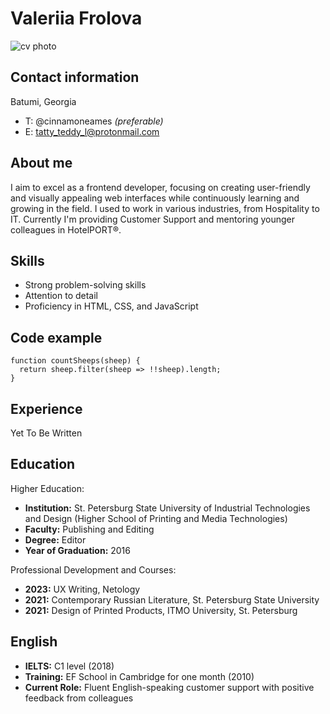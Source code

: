 # Valeriia Frolova
![cv photo](https://pbs.twimg.com/media/GOCDsF2W4AEquDY?format=jpg&name=small)

## Contact information
Batumi, Georgia
* T: @cinnamoneames _(preferable)_
* E: tatty_teddy_l@protonmail.com

## About me
I aim to excel as a frontend developer, focusing on creating user-friendly and visually appealing web interfaces while continuously learning and growing in the field. I used to work in various industries, from Hospitality to IT. Currently I'm providing Customer Support and mentoring younger colleagues in HotelPORT®.

## Skills
* Strong problem-solving skills
* Attention to detail
* Proficiency in HTML, CSS, and JavaScript

## Code example

```
function countSheeps(sheep) {
  return sheep.filter(sheep => !!sheep).length;
}
```

## Experience
Yet To Be Written

## Education
Higher Education:

- **Institution:** St. Petersburg State University of Industrial Technologies and Design (Higher School of Printing and Media Technologies)
- **Faculty:** Publishing and Editing
- **Degree:** Editor
- **Year of Graduation:** 2016

Professional Development and Courses:

- **2023:** UX Writing, Netology
- **2021:** Contemporary Russian Literature, St. Petersburg State University
- **2021:** Design of Printed Products, ITMO University, St. Petersburg

## English

- **IELTS:** C1 level (2018)
- **Training:** EF School in Cambridge for one month (2010)
- **Current Role:** Fluent English-speaking customer support with positive feedback from colleagues
